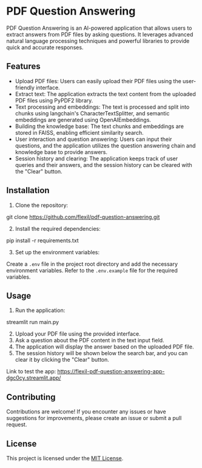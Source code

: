 # PDF Question Answering

PDF Question Answering is an AI-powered application that allows users to extract answers from PDF files by asking questions. It leverages advanced natural language processing techniques and powerful libraries to provide quick and accurate responses.

## Features

- Upload PDF files: Users can easily upload their PDF files using the user-friendly interface.
- Extract text: The application extracts the text content from the uploaded PDF files using PyPDF2 library.
- Text processing and embeddings: The text is processed and split into chunks using langchain's CharacterTextSplitter, and semantic embeddings are generated using OpenAIEmbeddings.
- Building the knowledge base: The text chunks and embeddings are stored in FAISS, enabling efficient similarity search.
- User interaction and question answering: Users can input their questions, and the application utilizes the question answering chain and knowledge base to provide answers.
- Session history and clearing: The application keeps track of user queries and their answers, and the session history can be cleared with the "Clear" button.

## Installation

1. Clone the repository:

git clone https://github.com/flexil/pdf-question-answering.git


2. Install the required dependencies:

pip install -r requirements.txt


3. Set up the environment variables:

Create a `.env` file in the project root directory and add the necessary environment variables. Refer to the `.env.example` file for the required variables.

## Usage

1. Run the application:

streamlit run main.py


2. Upload your PDF file using the provided interface.
3. Ask a question about the PDF content in the text input field.
4. The application will display the answer based on the uploaded PDF file.
5. The session history will be shown below the search bar, and you can clear it by clicking the "Clear" button.

Link to test the app: https://flexil-pdf-question-answering-app-dgc0cy.streamlit.app/
## Contributing

Contributions are welcome! If you encounter any issues or have suggestions for improvements, please create an issue or submit a pull request.

## License

This project is licensed under the [MIT License](LICENSE).
